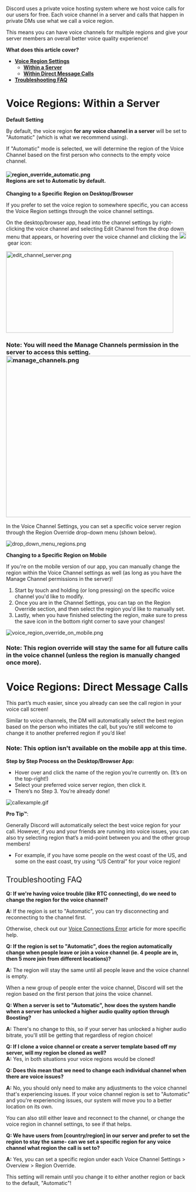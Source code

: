 <p><span style="font-weight: 400;">Discord uses a private voice hosting system where we host voice calls for our users for free. Each voice channel in a server and calls that happen in private DMs use what we call a voice region.</span></p>
<p>This means you can have voice channels for multiple regions and give your server members an overall better voice quality experience!</p>
<p><span class="wysiwyg-font-size-large"><strong>What does this article cover? </strong></span></p>
<ul>
    <li>
        <strong><a href="#h_01F3RXJ4YCHYS652ETKWJ499Y3" target="_self" rel="undefined">Voice Region Settings</a></strong>
        <ul>
            <li><strong><a href="#h_01F3RXJ4YCHYS652ETKWJ499Y3" target="_self">Within a Server</a></strong></li>
            <li><strong><a href="#h_01F3RXJKY3GDVJGW16TP0ZDHV6" target="_self">Within Direct Message Calls</a></strong></li>
        </ul>
    </li>
    <li><strong><a href="#h_01F3RXJV6E2MDAR7RWP8SPNB83" target="_self">Troubleshooting FAQ</a></strong></li>
</ul>
<h1 id="h_01F3RXJ4YCHYS652ETKWJ499Y3">Voice Regions: Within a Server</h1>
<p><span class="wysiwyg-font-size-large"><strong><span class="wysiwyg-color-orange110">Default Setting</span><br></strong></span></p>
<p>By default, the voice region <strong>for any voice channel in a server</strong> will be set to "Automatic" (which is what we recommend using).</p>
<p><span style="font-weight: 400;">If "Automatic" mode is selected, we will determine the region of the Voice Channel based on the first person who connects to the empty voice channel.</span></p>
<h4 class="wysiwyg-text-align-center">
    <img src="https://support.discord.com/hc/article_attachments/12632084813207" alt="region_override_automatic.png"><br><span class="wysiwyg-font-size-medium">Regions are set to Automatic by default.</span>
</h4>
<p><span class="wysiwyg-font-size-large wysiwyg-color-orange110"><strong>Changing to a Specific Region on Desktop/Browser</strong></span></p>
<p><span style="font-weight: 400;">If you prefer to set the voice region to somewhere specific, you can access the Voice Region settings through the voice channel settings. </span></p>
<p><span style="font-weight: 400;">On the desktop/browser app, head into the channel settings by right-clicking the voice channel and selecting Edit Channel from the drop down menu that appears, or hovering over the voice channel and clicking the <img src="https://support.discord.com/hc/article_attachments/12629439202711" alt="Vector_1.png" width="19" height="19"></span> gear icon: </p>
<p class="wysiwyg-text-align-center"><img src="https://support.discord.com/hc/article_attachments/12632085692823" alt="edit_channel_server.png" width="457" height="223"></p>
<h3 class="wysiwyg-text-align-center">Note: You will need the Manage Channels permission in the server to access this setting.<img src="https://support.discord.com/hc/article_attachments/12632121254423" alt="manage_channels.png" width="721" height="441">
</h3>
<p>In the Voice Channel Settings, you can set a specific voice server region through the Region Override drop-down menu (shown below).</p>
<p class="wysiwyg-text-align-center"><img src="https://support.discord.com/hc/article_attachments/12632146861335" alt="drop_down_menu_regions.png"></p>
<p class="wysiwyg-text-align-left"><span class="wysiwyg-font-size-large wysiwyg-color-orange110"><strong>Changing to a Specific Region on Mobile</strong></span></p>
<p class="wysiwyg-text-align-left">If you're on the mobile version of our app, you can manually change the region within the Voice Channel settings as well (as long as you have the Manage Channel permissions in the server)!</p>
<ol>
    <li class="wysiwyg-text-align-left">Start by touch and holding (or long pressing) on the specific voice channel you'd like to modify.</li>
    <li class="wysiwyg-text-align-left">Once you are in the Channel Settings, you can tap on the Region Override section, and then select the region you'd like to manually set. </li>
    <li class="wysiwyg-text-align-left">Lastly, when you have finished selecting the region, make sure to press the save icon in the bottom right corner to save your changes!</li>
</ol>
<p class="wysiwyg-text-align-center"><img src="https://support.discord.com/hc/article_attachments/12632147742359" alt="voice_region_override_on_mobile.png"></p>
<h3 class="wysiwyg-text-align-left">Note: This region override will stay the same for all future calls in the voice channel (unless the region is manually changed once more).</h3>
<h1 id="h_01F3RXJKY3GDVJGW16TP0ZDHV6">Voice Regions: Direct Message Calls</h1>
<p><span style="font-weight: 400;">This part’s much easier, since you already can see the call region in your voice call screen! </span></p>
<p><span style="font-weight: 400;">Similar to voice channels, the DM will automatically select the best region based on the person who initiates the call, but you’re still welcome to change it to another preferred region if you’d like! </span></p>
<h3>Note: This option isn't available on the mobile app at this time.</h3>
<p><strong>Step by Step Process on the Desktop/Browser App:</strong></p>
<ul>
    <li style="font-weight: 400;"><span style="font-weight: 400;">Hover over and click the name of the region you’re currently on. (It’s on the top-right!)</span></li>
    <li style="font-weight: 400;"><span style="font-weight: 400;">Select your preferred voice server region, then click it.</span></li>
    <li style="font-weight: 400;"><span style="font-weight: 400;">There’s no Step 3. You’re already done!</span></li>
</ul>
<p class="wysiwyg-text-align-center"><img src="https://support.discord.com/hc/article_attachments/12632127080215" alt="callexample.gif"></p>
<p><strong>Pro Tip™</strong><span style="font-weight: 400;">: </span></p>
<p><span style="font-weight: 400;">Generally Discord will automatically select the best voice region for your call. However, if you and your friends are running into voice issues, you can also try selecting region that’s a mid-point between you and the other group members!</span></p>
<ul>
    <li><span style="font-weight: 400;">For example, if you have some people on the west coast of the US, and some on the east coast, try using “US Central” for your voice region!</span></li>
</ul>
<h2 id="h_01F3RXJV6E2MDAR7RWP8SPNB83"><span style="font-weight: 400;">Troubleshooting FAQ</span></h2>
<p><strong><span class="wysiwyg-font-size-large">Q: If we're having voice trouble (like RTC connecting), do we need to change the region for the voice channel?</span></strong></p>
<p><strong>A:</strong> If the region is set to "Automatic", you can try disconnecting and reconnecting to the channel first.</p>
<p>Otherwise, check out our <a href="https://support.discord.com/hc/en-us/articles/115001310031" target="_blank" rel="noopener noreferrer">Voice Connections Error</a> article for more specific help.</p>
<p><strong><span class="wysiwyg-font-size-large">Q: If the region is set to "Automatic", does the region automatically change when people leave or join a voice channel (ie. 4 people are in, then 5 more join from different locations)?</span></strong></p>
<p><strong>A:</strong> The region will stay the same until all people leave and the voice channel is empty.</p>
<p>When a new group of people enter the voice channel, <span style="font-weight: 400;">Discord will set the region based on the first person that joins the voice channel.</span></p>
<p><strong><span class="wysiwyg-font-size-large">Q: When a server is set to "Automatic", how does the system handle when a server has unlocked a higher audio quality option through Boosting?</span></strong></p>
<p><strong>A:</strong> There's no change to this, so if your server has unlocked a higher audio bitrate, you'll still be getting that regardless of region choice!</p>
<p><strong><span class="wysiwyg-font-size-large">Q: If I clone a voice channel or create a server template based off my server, will my region be cloned as well?</span></strong><br><strong>A:</strong> Yes, in both situations your voice regions would be cloned!</p>
<p><span class="wysiwyg-font-size-large"><strong>Q: Does this mean that we need to change each individual channel when there are voice issues?</strong></span></p>
<p><strong>A:</strong> No, you should only need to make any adjustments to the voice channel that's experiencing issues. If your voice channel region is set to "Automatic" and you're experiencing issues, our system will move you to a better location on its own.</p>
<p>You can also still either leave and reconnect to the channel, or change the voice region in channel settings, to see if that helps.</p>
<p><strong><span class="wysiwyg-font-size-large">Q: We have users from [country/region] in our server and prefer to set the region to stay the same- can we set a specific region for any voice channel what region the call is set to?</span></strong></p>
<p><strong>A:</strong> Yes, you can set a specific region under each Voice Channel Settings &gt; Overview &gt; Region Override.</p>
<p>This setting will remain until you change it to either another region or back to the default, "Automatic"!</p>